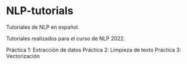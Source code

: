 # NLP-tutorials
Tutoriales de NLP en español.

Tutoriales realizados para el curso de NLP 2022.

Práctica 1: Extracción de datos
Práctica 2: Limpieza de texto
Práctica 3: Vectorización
